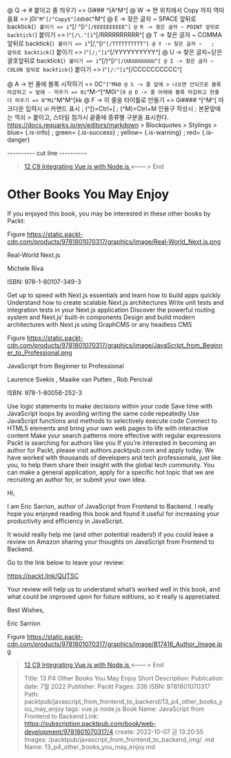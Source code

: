 
@ Q -> # 붙이고 줄 띄우기 => 0i### ^[A^M^[
@ W -> 현 위치에서 Copy 까지 역따옴표 => j0i```^M^[/^Copy$^[ddk0C```^M^[
@ E -> 찾은 글자 ~ SPACE 앞뒤로 backtick(`) 붙이기 => i`^[/ ^[i`^[/EEEEEEEEEE^[
@ R -> 찾은 글자 ~ POINT 앞뒤로 backtick(`) 붙이기 => i`^[/\.^[i`^[/RRRRRRRRRR^[
@ T -> 찾은 글자 ~ COMMA 앞뒤로 backtick(`) 붙이기 => i`^[/,^[i`^[/TTTTTTTTTT^[
@ Y -> 찾은 글자 ~   ;   앞뒤로 backtick(`) 붙이기 => i`^[/;^[i`^[/YYYYYYYYYY^[
@ U -> 찾은 글자~닫은괄호앞뒤로 backtick(`) 붙이기 => i`^[/)^[i`^[/UUUUUUUUUU^[
@ I -> 찾은 글자 ~ COLON 앞뒤로 backtick(`) 붙이기 => i`^[/:^[i`^[/CCCCCCCCCC^[

@ A -> 빈 줄에 블록 시작하기 => 0C```^[^Mk0
@ S -> 줄 앞에 > 나오면 안되므로 블록 마감하고 > 앞에 - 끼우기 => 0i```^M-^[^M0i```^[0
@ D -> 줄 아래에 블록 마감하고 한줄 더 띄우기 => 0^Mi```^M^M^[kk
@ F -> 이 줄을 타이틀로 만들기 => 0i#### ^[^M^[
    마크다운 입력시 vi 커맨드 표시 ; (^[)=Ctrl+[ ; (^M)=Ctrl+M
    인용구 작성시 ; 본문앞에는 꺽쇠 > 붙이고, 스타일 첨가시 끝줄에 종류별 구분을 표시한다.
    https://docs.requarks.io/en/editors/markdown > Blockquotes > Stylings >
    blue= {.is-info} ; green= {.is-success} ; yellow= {.is-warning} ; red= {.is-danger}

---------- cut line ----------

> [ 12 C9 Integrating Vue.js with Node.js ](/packtpub/javascript_from_frontend_to_backend/12_c9_integrating_vue.js_with_node.js) <---> End

# Other Books You May Enjoy

If you enjoyed this book, you may be interested in these other books by Packt:

Figure https://static.packt-cdn.com/products/9781801070317/graphics/image/Real-World_Next.js.png

Real-World Next.js

Michele Riva

ISBN: 978-1-80107-349-3

Get up to speed with Next.js essentials and learn how to build apps quickly
Understand how to create scalable Next.js architectures
Write unit tests and integration tests in your Next.js application
Discover the powerful routing system and Next.js’ built-in components
Design and build modern architectures with Next.js using GraphCMS or any headless CMS

Figure https://static.packt-cdn.com/products/9781801070317/graphics/image/JavaScript_from_Beginner_to_Professional.png

JavaScript from Beginner to Professional

Laurence Svekis , Maaike van Putten , Rob Percival

ISBN: 978-1-80056-252-3

Use logic statements to make decisions within your code
Save time with JavaScript loops by avoiding writing the same code repeatedly
Use JavaScript functions and methods to selectively execute code
Connect to HTML5 elements and bring your own web pages to life with interactive content
Make your search patterns more effective with regular expressions
Packt is searching for authors like you
If you’re interested in becoming an author for Packt, please visit authors.packtpub.com and apply today. We have worked with thousands of developers and tech professionals, just like you, to help them share their insight with the global tech community. You can make a general application, apply for a specific hot topic that we are recruiting an author for, or submit your own idea.

Hi,

I am Eric Sarrion, author of JavaScript from Frontend to Backend. I really hope you enjoyed reading this book and found it useful for increasing your productivity and efficiency in JavaScript.

It would really help me (and other potential readers!) if you could leave a review on Amazon sharing your thoughts on JavaScript from Frontend to Backend.

Go to the link below to leave your review:

https://packt.link/QUTSC

Your review will help us to understand what’s worked well in this book, and what could be improved upon for future editions, so it really is appreciated.

Best Wishes,

Eric Sarrion

Figure https://static.packt-cdn.com/products/9781801070317/graphics/image/B17416_Author_Image.jpg



> [ 12 C9 Integrating Vue.js with Node.js ](/packtpub/javascript_from_frontend_to_backend/12_c9_integrating_vue.js_with_node.js) <---> End
>
> Title: 13 P4 Other Books You May Enjoy
> Short Description: Publication date: 7월 2022 Publisher: Packt Pages: 336 ISBN: 9781801070317
> Path: packtpub/javascript_from_frontend_to_backend/13_p4_other_books_you_may_enjoy
> tags: vue.js node.js
> Book Name: JavaScript from Frontend to Backend
> Link: https://subscription.packtpub.com/book/web-development/9781801070317/4
> create: 2022-10-07 금 13:20:55
> Images: /packtpub/javascript_from_frontend_to_backend_img/
> .md Name: 13_p4_other_books_you_may_enjoy.md

